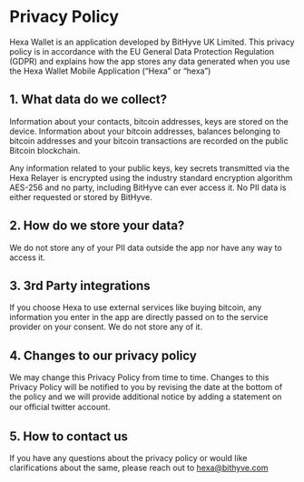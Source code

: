 # Privacy Policy
Hexa Wallet is an application developed by BitHyve UK Limited. This privacy policy is in accordance with the EU General Data Protection Regulation (GDPR) and explains how the app stores any data generated when you use the Hexa Wallet Mobile Application (“Hexa” or “hexa”)
 

## 1.  What data do we collect?
Information about your contacts, bitcoin addresses, keys are stored on the device. Information about your bitcoin addresses, balances belonging to bitcoin addresses and your bitcoin transactions are recorded on the public Bitcoin blockchain.

Any information related to your public keys, key secrets transmitted via the Hexa Relayer is encrypted using the industry standard encryption algorithm AES-256 and no party, including BitHyve can ever access it. No PII data is either requested or stored by BitHyve.

## 2.  How do we store your data?
We do not store any of your PII data outside the app nor have any way to access it.

## 3.  3rd Party integrations
If you choose Hexa to use external services like buying bitcoin, any information you enter in the app are directly passed on to the service provider on your consent. We do not store any of it.

## 4.  Changes to our privacy policy
We may change this Privacy Policy from time to time. Changes to this Privacy Policy will be notified to you by revising the date at the bottom of the policy and we will provide additional notice by adding a statement on our oﬃcial twitter account.

## 5.  How to contact us
If you have any questions about the privacy policy or would like clarifications about the same, please reach out to hexa@bithyve.com
